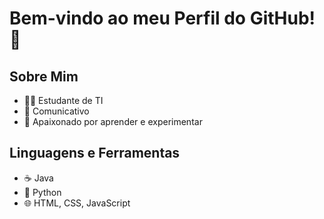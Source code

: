 # Bem-vindo ao meu Perfil do GitHub! 👋

## Sobre Mim
- 👨‍💻 Estudante de TI
- 💬 Comunicativo
- 🚀 Apaixonado por aprender e experimentar

## Linguagens e Ferramentas
- ☕ Java
- 🐍 Python
- 🌐 HTML, CSS, JavaScript
<!-- 
## Atividades Recentes no GitHub
1. [Repositório Legal](link-do-repositorio)
   - Descrição curta do que você fez ou contribuiu.

2. [Projeto Incrível](link-do-projeto)
   - Alguma informação interessante sobre o projeto.

3. [Outro Repositório Legal](link-do-repositorio)
   - Alguma contribuição notável ou update.

4. [Projeto Interessante](link-do-projeto)
   - Informações sobre o projeto e seu papel nele.

5. [Contribuição Importante](link-do-repositorio)
   - O que você fez e por que foi importante.

## Redes Sociais
[![Email](https://img.shields.io/badge/-Email-ff69b4?style=flat-square&logo=gmail&logoColor=white)](mailto:seuemail@gmail.com)
[![LinkedIn](https://img.shields.io/badge/-LinkedIn-0077B5?style=flat-square&logo=linkedin&logoColor=white)](https://www.linkedin.com/in/seuperfil/)
[![Instagram](https://img.shields.io/badge/-Instagram-E4405F?style=flat-square&logo=instagram&logoColor=white)](https://www.instagram.com/seuusername/)

## Estatísticas
![Estatísticas do GitHub](https://github-readme-stats.vercel.app/api?username=seuusername&show_icons=true&count_private=true&hide=prs,issues,contribs&theme=radical)

## Projetos em Destaque
[![Projeto 1](https://github-readme-stats.vercel.app/api/pin/?username=seuusername&repo=nome-do-repositorio&theme=radical)](link-do-repositorio)
[![Projeto 2](https://github-readme-stats.vercel.app/api/pin/?username=seuusername&repo=nome-do-repositorio&theme=radical)](link-do-repositorio)
 -->
